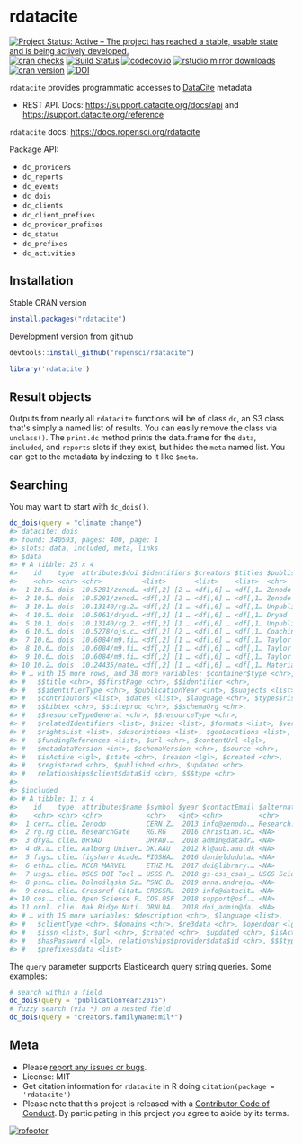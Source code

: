rdatacite
=========



[![Project Status: Active – The project has reached a stable, usable state and is being actively developed.](http://www.repostatus.org/badges/latest/active.svg)](http://www.repostatus.org/#active)
[![cran checks](https://cranchecks.info/badges/worst/rdatacite)](https://cranchecks.info/pkgs/rdatacite)
[![Build Status](https://travis-ci.org/ropensci/rdatacite.svg?branch=master)](https://travis-ci.org/ropensci/rdatacite)
[![codecov.io](https://codecov.io/github/ropensci/rdatacite/coverage.svg?branch=master)](https://codecov.io/github/ropensci/rdatacite?branch=master)
[![rstudio mirror downloads](https://cranlogs.r-pkg.org/badges/rdatacite)](https://github.com/metacran/cranlogs.app)
[![cran version](https://www.r-pkg.org/badges/version/rdatacite)](https://cran.r-project.org/package=rdatacite)
[![DOI](https://zenodo.org/badge/2521192.svg)](https://zenodo.org/badge/latestdoi/2521192)

`rdatacite` provides programmatic accesses to [DataCite](https://datacite.org/) metadata

* REST API. Docs: https://support.datacite.org/docs/api and https://support.datacite.org/reference

`rdatacite` docs: <https://docs.ropensci.org/rdatacite>

Package API:

 - `dc_providers`
 - `dc_reports`
 - `dc_events`
 - `dc_dois`
 - `dc_clients`
 - `dc_client_prefixes`
 - `dc_provider_prefixes`
 - `dc_status`
 - `dc_prefixes`
 - `dc_activities`

## Installation

Stable CRAN version


```r
install.packages("rdatacite")
```

Development version from github


```r
devtools::install_github("ropensci/rdatacite")
```


```r
library('rdatacite')
```

## Result objects

Outputs from nearly all `rdatacite` functions will be of class `dc`, an S3 class that's 
simply a named list of results. You can easily remove the class via `unclass()`.
The `print.dc` method prints the data.frame for the `data`, `included`, and `reports`
slots if they exist, but hides the `meta` named list. You can get to the metadata by
indexing to it like `$meta`.

## Searching

You may want to start with `dc_dois()`.


```r
dc_dois(query = "climate change")
#> datacite: dois
#> found: 340593, pages: 400, page: 1
#> slots: data, included, meta, links
#> $data
#> # A tibble: 25 x 4
#>    id    type  attributes$doi $identifiers $creators $titles $publisher
#>    <chr> <chr> <chr>          <list>       <list>    <list>  <chr>     
#>  1 10.5… dois  10.5281/zenod… <df[,2] [2 … <df[,6] … <df[,1… Zenodo    
#>  2 10.5… dois  10.5281/zenod… <df[,2] [2 … <df[,6] … <df[,1… Zenodo    
#>  3 10.1… dois  10.13140/rg.2… <df[,2] [1 … <df[,6] … <df[,1… Unpublish…
#>  4 10.5… dois  10.5061/dryad… <df[,2] [1 … <df[,6] … <df[,1… Dryad     
#>  5 10.1… dois  10.13140/rg.2… <df[,2] [1 … <df[,6] … <df[,1… Unpublish…
#>  6 10.5… dois  10.5278/ojs.c… <df[,2] [2 … <df[,6] … <df[,1… Coaching …
#>  7 10.6… dois  10.6084/m9.fi… <df[,2] [1 … <df[,6] … <df[,1… Taylor & …
#>  8 10.6… dois  10.6084/m9.fi… <df[,2] [1 … <df[,6] … <df[,1… Taylor & …
#>  9 10.6… dois  10.6084/m9.fi… <df[,2] [1 … <df[,6] … <df[,1… Taylor & …
#> 10 10.2… dois  10.24435/mate… <df[,2] [1 … <df[,6] … <df[,1… Materials…
#> # … with 15 more rows, and 38 more variables: $container$type <chr>,
#> #   $$title <chr>, $$firstPage <chr>, $$identifier <chr>,
#> #   $$identifierType <chr>, $publicationYear <int>, $subjects <list>,
#> #   $contributors <list>, $dates <list>, $language <chr>, $types$ris <chr>,
#> #   $$bibtex <chr>, $$citeproc <chr>, $$schemaOrg <chr>,
#> #   $$resourceTypeGeneral <chr>, $$resourceType <chr>,
#> #   $relatedIdentifiers <list>, $sizes <list>, $formats <list>, $version <chr>,
#> #   $rightsList <list>, $descriptions <list>, $geoLocations <list>,
#> #   $fundingReferences <list>, $url <chr>, $contentUrl <lgl>,
#> #   $metadataVersion <int>, $schemaVersion <chr>, $source <chr>,
#> #   $isActive <lgl>, $state <chr>, $reason <lgl>, $created <chr>,
#> #   $registered <chr>, $published <chr>, $updated <chr>,
#> #   relationships$client$data$id <chr>, $$$type <chr>
#> 
#> $included
#> # A tibble: 11 x 4
#>    id    type  attributes$name $symbol $year $contactEmail $alternateName
#>    <chr> <chr> <chr>           <chr>   <int> <chr>         <chr>         
#>  1 cern… clie… Zenodo          CERN.Z…  2013 info@zenodo.… Research. Sha…
#>  2 rg.rg clie… ResearchGate    RG.RG    2016 christian.sc… <NA>          
#>  3 drya… clie… DRYAD           DRYAD.…  2018 admin@datadr… <NA>          
#>  4 dk.a… clie… Aalborg Univer… DK.AAU   2012 kl@aub.aau.dk <NA>          
#>  5 figs… clie… figshare Acade… FIGSHA…  2016 danielduduta… <NA>          
#>  6 ethz… clie… NCCR MARVEL     ETHZ.M…  2017 doi@library.… <NA>          
#>  7 usgs… clie… USGS DOI Tool … USGS.P…  2018 gs-css_csas_… USGS Science …
#>  8 psnc… clie… Dolnośląska Sz… PSNC.D…  2019 anna.andrejo… <NA>          
#>  9 cros… clie… Crossref Citat… CROSSR…  2019 info@datacit… <NA>          
#> 10 cos.… clie… Open Science F… COS.OSF  2018 support@osf.… <NA>          
#> 11 ornl… clie… Oak Ridge Nati… ORNLDA…  2018 doi_admin@da… <NA>          
#> # … with 15 more variables: $description <chr>, $language <list>,
#> #   $clientType <chr>, $domains <chr>, $re3data <chr>, $opendoar <lgl>,
#> #   $issn <list>, $url <chr>, $created <chr>, $updated <chr>, $isActive <lgl>,
#> #   $hasPassword <lgl>, relationships$provider$data$id <chr>, $$$type <chr>,
#> #   $prefixes$data <list>
```

The `query` parameter supports Elasticearch query string queries. Some examples:


```r
# search within a field
dc_dois(query = "publicationYear:2016")
# fuzzy search (via *) on a nested field
dc_dois(query = "creators.familyName:mil*")
```

## Meta

* Please [report any issues or bugs](https://github.com/ropensci/rdatacite/issues).
* License: MIT
* Get citation information for `rdatacite` in R doing `citation(package = 'rdatacite')`
* Please note that this project is released with a [Contributor Code of Conduct][coc]. By participating in this project you agree to abide by its terms.

[![rofooter](https://ropensci.org/public_images/github_footer.png)](https://ropensci.org)

[coc]: https://github.com/ropensci/rdatacite/blob/master/CODE_OF_CONDUCT.md
